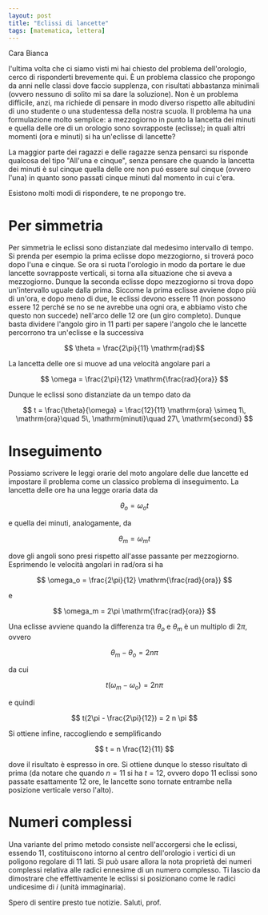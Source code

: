 ```yaml
---
layout: post
title: "Eclissi di lancette"
tags: [matematica, lettera]
---
```


Cara Bianca

l'ultima volta che ci siamo visti mi hai chiesto del problema
dell'orologio, cerco di risponderti brevemente qui. È un problema
classico che propongo da anni nelle classi dove faccio supplenza, con
risultati abbastanza minimali (ovvero nessuno di solito mi sa dare la
soluzione). Non è un problema difficile, anzi, ma richiede di pensare
in modo diverso rispetto alle abitudini di uno studente o una
studentessa della nostra scuola. Il problema ha una formulazione molto
semplice: a mezzogiorno in punto la lancetta dei minuti e quella delle
ore di un orologio sono sovrapposte (eclisse); in quali altri momenti
(ora e minuti) si ha un'eclisse di lancette?

La maggior parte dei ragazzi e delle ragazze senza pensarci su
risponde qualcosa del tipo "All'una e cinque", senza pensare che
quando la lancetta dei minuti è sul cinque quella delle ore non puó
essere sul cinque (ovvero l'una) in quanto sono passati cinque minuti
dal momento in cui c'era.

Esistono molti modi di rispondere, te ne propongo tre.

# Per simmetria

Per simmetria le eclissi sono distanziate dal medesimo intervallo di
tempo. Si prenda per esempio la prima eclisse dopo mezzogiorno, si
troverá poco dopo l'una e cinque. Se ora si ruota l'orologio in modo
da portare le due lancette sovrapposte verticali, si torna alla
situazione che si aveva a mezzogiorno. Dunque la seconda eclisse dopo
mezzogiorno si trova dopo un'intervallo uguale dalla prima. Siccome la
prima eclisse avviene dopo più di un'ora, e dopo meno di due, le
eclissi devono essere 11 (non possono essere 12 perché se no se ne
avrebbe una ogni ora, e abbiamo visto che questo non succede)
nell'arco delle 12 ore (un giro completo). Dunque basta dividere
l'angolo giro in 11 parti per sapere l'angolo che le lancette
percorrono tra un'eclisse e la successiva

$$ \theta = \frac{2\pi}{11} \mathrm{rad}$$

La lancetta delle ore si muove ad una velocità angolare pari a

$$ \omega = \frac{2\pi}{12} \mathrm{\frac{rad}{ora}} $$

Dunque le eclissi sono distanziate da un tempo dato da

$$ t = \frac{\theta}{\omega} = \frac{12}{11} \mathrm{ora} \simeq 1\,
\mathrm{ora}\quad 5\, \mathrm{minuti}\quad 27\, \mathrm{secondi} $$


# Inseguimento

Possiamo scrivere le leggi orarie del moto angolare delle due lancette
ed impostare il problema come un classico problema di inseguimento. La
lancetta delle ore ha una legge oraria data da

$$ \theta_o = \omega_o t$$

e quella dei minuti, analogamente, da

$$ \theta_m = \omega_m t$$

dove gli angoli sono presi rispetto all'asse passante per
mezzogiorno. Esprimendo le velocità angolari in rad/ora si ha

$$ \omega_o = \frac{2\pi}{12} \mathrm{\frac{rad}{ora}} $$

e

$$ \omega_m = 2\pi \mathrm{\frac{rad}{ora}} $$

Una eclisse avviene quando la differenza tra $\theta_o$ e $\theta_m$ è
un multiplo di $2\pi$, ovvero

$$ \theta_m - \theta_o = 2 n \pi $$

da cui

$$ t (\omega_m - \omega_o) = 2 n \pi $$

e quindi

$$ t(2\pi - \frac{2\pi}{12}) = 2 n \pi $$

Si ottiene infine, raccogliendo e semplificando

$$ t = n \frac{12}{11} $$

dove il risultato è espresso in ore. Si ottiene dunque lo stesso
risultato di prima (da notare che quando $n=11$ si ha $t=12$, ovvero
dopo 11 eclissi sono passate esattamente 12 ore, le lancette sono
tornate entrambe nella posizione verticale verso l'alto).

# Numeri complessi

Una variante del primo metodo consiste nell'accorgersi che le eclissi,
essendo 11, costituiscono intorno al centro dell'orologio i vertici di
un poligono regolare di 11 lati. Si può usare allora la nota proprietà
dei numeri complessi relativa alle radici ennesime di un numero
complesso. Ti lascio da dimostrare che effettivamente le eclissi si
posizionano come le radici undicesime di $i$ (unità immaginaria).


Spero di sentire presto tue notizie. Saluti, prof.

